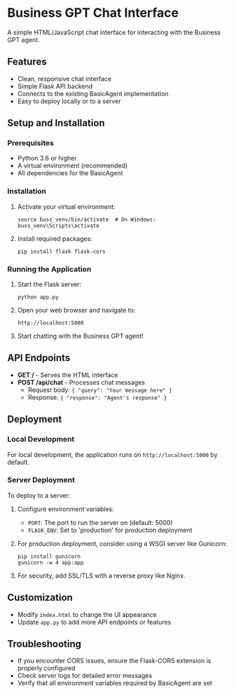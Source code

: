 # Business GPT Chat Interface

A simple HTML/JavaScript chat interface for interacting with the Business GPT agent.

## Features

- Clean, responsive chat interface
- Simple Flask API backend
- Connects to the existing BasicAgent implementation
- Easy to deploy locally or to a server

## Setup and Installation

### Prerequisites

- Python 3.6 or higher
- A virtual environment (recommended)
- All dependencies for the BasicAgent

### Installation

1. Activate your virtual environment:
   ```
   source buss_venv/bin/activate  # On Windows: buss_venv\Scripts\activate
   ```

2. Install required packages:
   ```
   pip install flask flask-cors
   ```

### Running the Application

1. Start the Flask server:
   ```
   python app.py
   ```

2. Open your web browser and navigate to:
   ```
   http://localhost:5000
   ```

3. Start chatting with the Business GPT agent!

## API Endpoints

- **GET /** - Serves the HTML interface
- **POST /api/chat** - Processes chat messages
  - Request body: `{ "query": "Your message here" }`
  - Response: `{ "response": "Agent's response" }`

## Deployment

### Local Development

For local development, the application runs on `http://localhost:5000` by default.

### Server Deployment

To deploy to a server:

1. Configure environment variables:
   - `PORT`: The port to run the server on (default: 5000)
   - `FLASK_ENV`: Set to 'production' for production deployment

2. For production deployment, consider using a WSGI server like Gunicorn:
   ```
   pip install gunicorn
   gunicorn -w 4 app:app
   ```

3. For security, add SSL/TLS with a reverse proxy like Nginx.

## Customization

- Modify `index.html` to change the UI appearance
- Update `app.py` to add more API endpoints or features

## Troubleshooting

- If you encounter CORS issues, ensure the Flask-CORS extension is properly configured
- Check server logs for detailed error messages
- Verify that all environment variables required by BasicAgent are set 